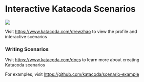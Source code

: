 # Interactive Katacoda Scenarios

[![](http://shields.katacoda.com/katacoda/drewzhao/count.svg)](https://www.katacoda.com/drewzhao "Get your profile on Katacoda.com")

Visit https://www.katacoda.com/drewzhao to view the profile and interactive scenarios

### Writing Scenarios
Visit https://www.katacoda.com/docs to learn more about creating Katacoda scenarios

For examples, visit https://github.com/katacoda/scenario-example
